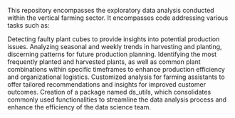 This repository encompasses the exploratory data analysis conducted within the vertical farming sector. It encompasses code addressing various tasks such as:

Detecting faulty plant cubes to provide insights into potential production issues.
Analyzing seasonal and weekly trends in harvesting and planting, discerning patterns for future production planning.
Identifying the most frequently planted and harvested plants, as well as common plant combinations within specific timeframes to enhance production efficiency and organizational logistics.
Customized analysis for farming assistants to offer tailored recommendations and insights for improved customer outcomes.
Creation of a package named ds_utils, which consolidates commonly used functionalities to streamline the data analysis process and enhance the efficiency of the data science team.

